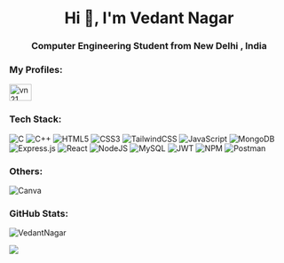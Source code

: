 <h1 align="center">Hi 👋, I'm Vedant Nagar</h1>
<h3 align="center">Computer Engineering Student from New Delhi , India</h3>

<h3 align="left">My Profiles:</h3>
<p align="left">
<a href="https://www.leetcode.com/vn21" target="blank"><img align="center" src="https://raw.githubusercontent.com/rahuldkjain/github-profile-readme-generator/master/src/images/icons/Social/leet-code.svg" alt="vn21" height="30" width="40" /></a>
</p>

<h3 align="left">Tech Stack:</h3>

![C](https://img.shields.io/badge/c-%2300599C.svg?style=for-the-badge&logo=c&logoColor=white) ![C++](https://img.shields.io/badge/c++-%2300599C.svg?style=for-the-badge&logo=c%2B%2B&logoColor=white) ![HTML5](https://img.shields.io/badge/html5-%23E34F26.svg?style=for-the-badge&logo=html5&logoColor=white) ![CSS3](https://img.shields.io/badge/css3-%231572B6.svg?style=for-the-badge&logo=css3&logoColor=white) ![TailwindCSS](https://img.shields.io/badge/tailwindcss-%2338B2AC.svg?style=for-the-badge&logo=tailwind-css&logoColor=white) ![JavaScript](https://img.shields.io/badge/javascript-%23323330.svg?style=for-the-badge&logo=javascript&logoColor=%23F7DF1E) ![MongoDB](https://img.shields.io/badge/MongoDB-%234ea94b.svg?style=for-the-badge&logo=mongodb&logoColor=white)      ![Express.js](https://img.shields.io/badge/express.js-%23404d59.svg?style=for-the-badge&logo=express&logoColor=%2361DAFB) ![React](https://img.shields.io/badge/react-%2320232a.svg?style=for-the-badge&logo=react&logoColor=%2361DAFB) ![NodeJS](https://img.shields.io/badge/node.js-6DA55F?style=for-the-badge&logo=node.js&logoColor=white)     ![MySQL](https://img.shields.io/badge/mysql-%2300000f.svg?style=for-the-badge&logo=mysql&logoColor=white) ![JWT](https://img.shields.io/badge/JWT-black?style=for-the-badge&logo=JSON%20web%20tokens) ![NPM](https://img.shields.io/badge/NPM-%23CB3837.svg?style=for-the-badge&logo=npm&logoColor=white) <!-- ![Nodemon](https://img.shields.io/badge/NODEMON-%23323330.svg?style=for-the-badge&logo=nodemon&logoColor=%BBDEAD)--> ![Postman](https://img.shields.io/badge/Postman-FF6C37?style=for-the-badge&logo=postman&logoColor=white)

<h3 align="left">Others:</h3>

![Canva](https://img.shields.io/badge/Canva-%2300C4CC.svg?style=for-the-badge&logo=Canva&logoColor=white)

<h3 align="left">GitHub Stats:</h3>

<p><img align="center" src="https://github-readme-stats.vercel.app/api/top-langs?username=VedantNagar&show_icons=true&locale=en&layout=compact" alt="VedantNagar" /></p>

![](https://github-readme-streak-stats.herokuapp.com/?user=VedantNagar&theme=dark&hide_border=false)<br/>

<!-- Proudly created with GPRM ( https://gprm.itsvg.in ) -->


